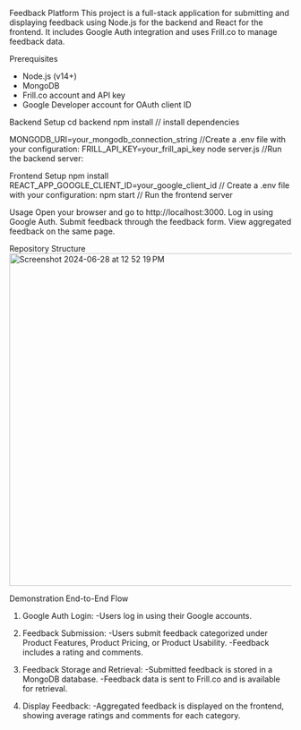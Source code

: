 Feedback Platform
This project is a full-stack application for submitting and displaying feedback using Node.js for the backend and React for the frontend. It includes Google Auth integration and uses Frill.co to manage feedback data.

Prerequisites

- Node.js (v14+)
- MongoDB
- Frill.co account and API key
- Google Developer account for OAuth client ID

Backend Setup
cd backend
npm install    // install dependencies

MONGODB_URI=your_mongodb_connection_string    //Create a .env file with your configuration:
FRILL_API_KEY=your_frill_api_key
node server.js  //Run the backend server:


Frontend Setup
npm install
REACT_APP_GOOGLE_CLIENT_ID=your_google_client_id // Create a .env file with your configuration:
npm start // Run the frontend server

Usage
Open your browser and go to http://localhost:3000.
Log in using Google Auth.
Submit feedback through the feedback form.
View aggregated feedback on the same page.

Repository Structure
<img width="594" alt="Screenshot 2024-06-28 at 12 52 19 PM" src="https://github.com/kp-10x/feedback_platform/assets/123822183/4003b0a4-4884-418e-8eab-cd1f54d8b6cc">

Demonstration
End-to-End Flow
1. Google Auth Login:
    -Users log in using their Google accounts.

2. Feedback Submission:
    -Users submit feedback categorized under Product Features, Product Pricing, or Product Usability.
    -Feedback includes a rating and comments.
   
3. Feedback Storage and Retrieval:
    -Submitted feedback is stored in a MongoDB database.
    -Feedback data is sent to Frill.co and is available for retrieval.
4. Display Feedback:
    -Aggregated feedback is displayed on the frontend, showing average ratings and comments for each category.






